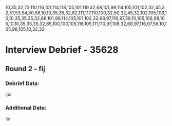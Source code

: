 10,35,32,73,110,116,101,114,118,105,101,119,32,68,101,98,114,105,101,102,32,45,32,51,53,54,50,56,10,10,35,35,32,82,111,117,110,100,32,50,32,45,32,102,105,106,10,10,35,35,35,32,68,101,98,114,105,101,102,32,68,97,116,97,58,10,105,106,98,105,10,10,35,35,35,32,65,100,100,105,116,105,111,110,97,108,32,68,97,116,97,58,10,105,98,105,10,32,32


# Interview Debrief - 35628

## Round 2 - fij

### Debrief Data:
ijbi

### Additional Data:
ibi
  